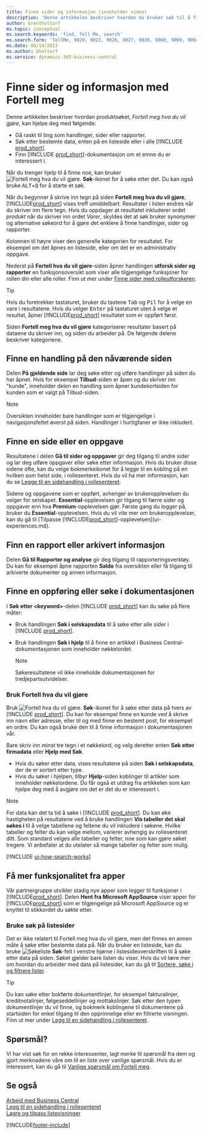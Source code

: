 ```yaml
---
title: Finne sider og informasjon (inneholder video)
description: 'Denne artikkelen beskriver hvordan du bruker søk til å finne handlinger, sider, rapporter, dokumentasjon og data, og også andre programmer og konsulenttjenester.'
author: brentholtorf
ms.topic: conceptual
ms.search.keywords: 'find, Tell Me, search'
ms.search.form: 'TellMe, 9020, 9022, 9026, 9027, 9030, 9000, 9009, 9004, 9005, 9024, 9006, 9007, 9010, 9016, 9017'
ms.date: 06/14/2023
ms.author: bholtorf
ms.service: dynamics-365-business-central
---
```

# <a name="finding-pages-and-information-with-tell-me"></a>Finne sider og informasjon med Fortell meg

Denne artikkelen beskriver hvordan produktsøket, *Fortell meg hva du vil gjøre*, kan hjelpe deg med følgende: 

* Gå raskt til ting som handlinger, sider eller rapporter.
* Søk etter bestemte data, enten på en listeside eller i alle [!INCLUDE [prod_short](includes/prod_short.md)].
* Finn [!INCLUDE [prod_short](includes/prod_short.md)]-dokumentasjon om et emne du er interessert i.

<!-- ![!VIDEO https://go.microsoft.com/fwlink/?linkid=2086048] -->

Når du trenger hjelp til å finne noe, kan bruker ![Fortell meg hva du vil gjøre.](media/ui-search/search.png "Søk etter side eller rapport") **Søk**-ikonet for å søke etter det. Du kan også bruke <kbd>ALT</kbd>+<kbd>Q</kbd> for å starte et søk.

Når du begynner å skrive inn tegn på siden **Fortell meg hva du vil gjøre**, [!INCLUDE[prod_short](includes/prod_short.md)]  vises treff umiddelbart. Resultater i listen endres når du skriver inn flere tegn. Hvis du oppdager at resultatet inkluderer ordet *produkt* når du skriver inn ordet *Varer*, skyldes det at søk bruker synonymer og alternative søkeord for å gjøre det enklere å finne handlinger, sider og rapporter.

Kolonnen til høyre viser den generelle kategorien for resultatet. For eksempel om det åpnes en listeside, eller om det er en administrativ oppgave.  

Nederst på **Fortell hva du vil gjøre**-siden åpner handlingen **utforsk sider og rapporter** en funksjonsoversikt som viser alle tilgjengelige funksjoner for rollen din eller alle roller. Finn ut mer under [Finne sider med rolleutforskeren](ui-role-explorer.md).

> [!TIP]  
> Hvis du foretrekker tastaturet, bruker du tastene <kbd>Tab</kbd> og <kbd>Pil</kbd> for å velge en vare i resultatene. Hvis du velger <kbd>Enter</kbd> på tastaturet uten å velge et resultat, åpner [!INCLUDE[prod_short](includes/prod_short.md)] resultatet som er oppført først.

Siden **Fortell meg hva du vil gjøre** kategoriserer resultater basert på dataene du skriver inn, og siden du arbeider på. De følgende delene beskriver kategoriene.

## <a name="find-an-action-on-the-current-page"></a>Finne en handling på den nåværende siden

Delen **På gjeldende side** lar deg søke etter og utføre handlinger på siden du har åpnet. Hvis for eksempel **Tilbud**-siden er åpen og du skriver inn "kunde", inneholder delen en handling som åpner kundekortsiden for kunden som er valgt på Tilbud-siden.

> [!NOTE]  
> Oversikten inneholder bare handlinger som er tilgjengelige i navigasjonsfeltet øverst på siden. Handlinger i hurtigfaner er ikke inkludert.  

## <a name="find-a-page-or-a-task"></a>Finne en side eller en oppgave

Resultatene i delen **Gå til sider og oppgaver** gir deg tilgang til andre sider og lar deg utføre oppgaver eller søke etter informasjon. Hvis du bruker disse sidene ofte, kan du velge bokmerkeikonet for å legge til en kobling på en hvilken som helst side, i rollesenteret. Hvis du vil ha mer informasjon, kan du se [Legge til en sidehandling i rollesenteret](ui-bookmarks.md).

Sidene og oppgavene som er oppført, avhenger av brukeropplevelsen du velger for selskapet. **Essential**-opplevelsen gir tilgang til færre sider og oppgaver enn hva **Premium**-opplevelsen gjør. Første gang du logger på, bruker du **Essential**-opplevelsen. Hvis du vil vite mer om brukeropplevelser, kan du gå til [Tilpasse [!INCLUDE[prod_short](includes/prod_short.md)]-opplevelsen](ui-experiences.md).

## <a name="find-a-report-or-archived-information"></a>Finn en rapport eller arkivert informasjon

Delen **Gå til Rapporter og analyse** gir deg tilgang til rapporteringsverktøy. Du kan for eksempel åpne rapporten **Saldo** fra oversikten eller få tilgang til arkiverte dokumenter og annen informasjon.  

## <a name="find-a-record-or-search-the-documentation"></a>Finne en oppføring eller søke i dokumentasjonen

I **Søk etter \<keyword\>**-delen [!INCLUDE [prod_short](includes/prod_short.md)] kan du søke på flere måter:

* Bruk handlingen **Søk i selskapsdata** til å søke etter alle sider i [!INCLUDE [prod_short](includes/prod_short.md)].
* Bruk handlingen **Søk i hjelp** til å finne en artikkel i Business Central-dokumentasjonen som inneholder nøkkelordet.

  > [!NOTE]  
  > Søkeresultatene vil ikke inneholde dokumentasjonen for tredjepartsutvidelser.

### <a name="use-tell-me-what-you-want-to-do"></a>Bruk Fortell hva du vil gjøre

Bruk ![Fortell hva du vil gjøre.](media/ui-search/search.png "Søk etter side eller rapport") **Søk**-ikonet for å søke etter data på tvers av [!INCLUDE [prod_short](includes/prod_short.md)]. Du kan for eksempel finne en kunde ved å skrive inn navn eller adresse, eller til og med finne en bestemt post, for eksempel en ordre. Du kan også bruke den til å finne informasjon i dokumentasjonen vår.

Bare skriv inn minst tre tegn i et nøkkelord, og velg deretter enten **Søk etter firmadata** eller **Hjelp med Søk**.

* Hvis du søker etter data, vises resultatene på siden **Søk i selskapsdata**, der de er sortert etter type.  
* Hvis du søker i hjelpen, tilbyr **Hjelp**-siden koblinger til artikler som inneholder nøkkelordene. Du får også et utdrag fra artikkelen som kan hjelpe deg med å avgjøre om det er det du er interessert i.

> [!NOTE]
> For data kan det ta tid å søke i [!INCLUDE [prod_short](includes/prod_short.md)]. Du kan øke hastigheten på resultatene ved å bruke handlingen **Vis tabeller det skal søkes i** til å velge tabellene og feltene du vil inkludere i søkene. Hvilke tabeller og felter du kan velge mellom, varierer avhengig av rollesenteret ditt. Som standard velges alle tabeller og felter, noe som kan gjøre søket tregere. Vi anbefaler at du utelater så mange tabeller og felter som mulig.

[!INCLUDE [ui-how-search-works](includes/ui-how-search-works.md)]

## <a name="get-more-functionality-from-apps"></a>Få mer funksjonalitet fra apper

Vår partnergruppe utvikler stadig nye apper som legger til funksjoner i [!INCLUDE[prod_short](includes/prod_short.md)]. Delen **Hent fra Microsoft AppSource** viser apper for [!INCLUDE[prod_short](includes/prod_short.md)] som er tilgjengelige på Microsoft AppSource og er knyttet til stikkordet du søkte etter.

### <a name="use-search-on-list-pages"></a>Bruke søk på listesider

Det er ikke relatert til Fortell meg hva du vil gjøre, men det finnes en annen måte å søke etter bestemte data på. Når du bruker en listeside, kan du bruke ![Søkeliste](media/ui-search/search-list.png "Søkeliste-ikon") **Søk**-felt i venstre hjørne i listesideoverskriften til å søke etter data på siden. Søket gjelder bare listen du viser. Hvis du vil lære mer om hvordan du arbeider med data på listesider, kan du gå til [Sortere, søke i og filtrere lister](ui-enter-criteria-filters.md).  

> [!TIP]
> Du kan søke etter bokførte dokumentlinjer, for eksempel fakturalinjer, kreditnotalinjer, følgeseddellinjer og mottakslinjer. Søk etter den typen dokumentlinjer du vil finne, og bokmerk koblingene til dokumentene på startsiden for enkel tilgang til den opprinnelige eller en filtrerte visningen. Finn ut mer under [Legg til en sidehandling i rollesenteret](ui-bookmarks.md).

## <a name="questions"></a>Spørsmål?

Vi har vist søk for en rekke interessenter, lagt merke til spørsmål fra dem og gjort merknadene våre om til en liste over vanlige spørsmål. Hvis du er interessert, kan du gå til [Vanlige spørsmål om Fortell meg](ui-search-faq.md).

## <a name="see-also"></a>Se også

[Arbeid med Business Central](ui-work-product.md)  
[Legg til en sidehandling i rollesenteret](ui-bookmarks.md)  
[Lagre og tilpass listevisninger](ui-views.md)  

[!INCLUDE[footer-include](includes/footer-banner.md)]
